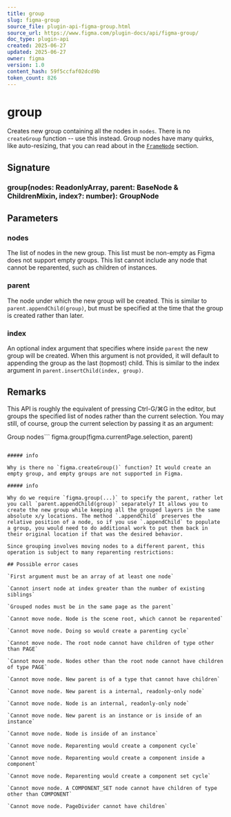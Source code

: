 ```yaml
---
title: group
slug: figma-group
source_file: plugin-api-figma-group.html
source_url: https://www.figma.com/plugin-docs/api/figma-group/
doc_type: plugin-api
created: 2025-06-27
updated: 2025-06-27
owner: figma
version: 1.0
content_hash: 59f5ccfaf02dcd9b
token_count: 826
---
```

# group

Creates new group containing all the nodes in `nodes`. There is no `createGroup` function -- use this instead. Group nodes have many quirks, like auto-resizing, that you can read about in the [`FrameNode`](/plugin-docs/api/FrameNode/)
 section.

## Signature

### group(nodes: ReadonlyArray, parent: BaseNode & ChildrenMixin, index?: number): GroupNode

## Parameters

### nodes

The list of nodes in the new group. This list must be non-empty as Figma does not support empty groups. This list cannot include any node that cannot be reparented, such as children of instances.

### parent

The node under which the new group will be created. This is similar to `parent.appendChild(group)`, but must be specified at the time that the group is created rather than later.

### index

An optional index argument that specifies where inside `parent` the new group will be created. When this argument is not provided, it will default to appending the group as the last (topmost) child. This is similar to the index argument in `parent.insertChild(index, group)`.

## Remarks

This API is roughly the equivalent of pressing Ctrl-G/⌘G in the editor, but groups the specified list of nodes rather than the current selection. You may still, of course, group the current selection by passing it as an argument:

Group nodes```
figma.group(figma.currentPage.selection, parent)
```

##### info

Why is there no `figma.createGroup()` function? It would create an empty group, and empty groups are not supported in Figma.

##### info

Why do we require `figma.group(...)` to specify the parent, rather let you call `parent.appendChild(group)` separately? It allows you to create the new group while keeping all the grouped layers in the same absolute x/y locations. The method `.appendChild` preserves the relative position of a node, so if you use `.appendChild` to populate a group, you would need to do additional work to put them back in their original location if that was the desired behavior.

Since grouping involves moving nodes to a different parent, this operation is subject to many reparenting restrictions:

## Possible error cases

`First argument must be an array of at least one node`

`Cannot insert node at index greater than the number of existing siblings`

`Grouped nodes must be in the same page as the parent`

`Cannot move node. Node is the scene root, which cannot be reparented`

`Cannot move node. Doing so would create a parenting cycle`

`Cannot move node. The root node cannot have children of type other than PAGE`

`Cannot move node. Nodes other than the root node cannot have children of type PAGE`

`Cannot move node. New parent is of a type that cannot have children`

`Cannot move node. New parent is a internal, readonly-only node`

`Cannot move node. Node is an internal, readonly-only node`

`Cannot move node. New parent is an instance or is inside of an instance`

`Cannot move node. Node is inside of an instance`

`Cannot move node. Reparenting would create a component cycle`

`Cannot move node. Reparenting would create a component inside a component`

`Cannot move node. Reparenting would create a component set cycle`

`Cannot move node. A COMPONENT_SET node cannot have children of type other than COMPONENT`

`Cannot move node. PageDivider cannot have children`